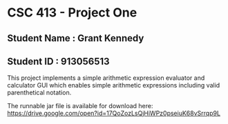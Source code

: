# CSC 413 - Project One

## Student Name  : Grant Kennedy

## Student ID    : 913056513

This project implements a simple arithmetic expression evaluator and calculator GUI 
which enables simple arithmetic expressions including valid parenthetical notation.

The runnable jar file is available for download here: 
https://drive.google.com/open?id=17QoZozLsQjHiWPz0pseiuK68vSrrqp9L
